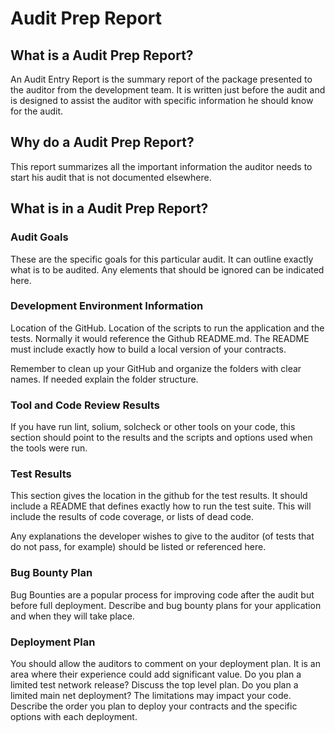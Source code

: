# Audit Prep Report

## What is a Audit Prep Report?

An Audit Entry Report is the summary report of the package presented to the auditor from the development team.  It is written just before the audit and is designed to assist the auditor with specific information he should know for the audit.

## Why do a Audit Prep Report?

This report summarizes all the important information the auditor needs to start his audit that is not documented elsewhere.

## What is in a Audit Prep Report?

### Audit Goals

These are the specific goals for this particular audit.  It can outline exactly what is to be audited. Any elements that should be ignored can be indicated here.

### Development Environment Information

Location of the GitHub.  Location of the scripts to run the application and the tests.  Normally it would reference the Github README.md. The README must include exactly how to build a local version of your contracts.  


Remember to clean up your GitHub and organize the folders with clear names.  If needed explain the folder structure.

### Tool and Code Review Results

If you have run lint, solium, solcheck or other tools on your code, this section should point to the results and the scripts and options used when the tools were run.  

### Test Results

This section gives the location in the github for the test results.  It should include a README that defines exactly how to run the test suite. This will include the results of code coverage, or lists of dead code.  


Any explanations the developer wishes to give to the auditor \(of tests that do not pass, for example\) should be listed or referenced here.

### Bug Bounty Plan

Bug Bounties are a popular process for improving code after the audit but before full deployment.  Describe and bug bounty plans for your application and when they will take place.

### Deployment Plan

You should allow the auditors to comment on your deployment plan.  It is an area where their experience could add significant value. Do you plan a limited test network release?  Discuss the top level plan. Do you plan a limited main net deployment? The limitations may impact your code. Describe the order you plan to deploy your contracts and the specific options with each deployment.

